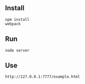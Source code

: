 ## Install
```shell
npm install
webpack
```
## Run
```shell
node server
```
## Use
```shell
http://127.0.0.1:7777/example.html
```
